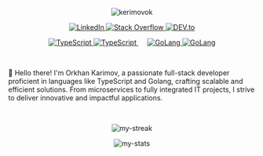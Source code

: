 
<p align="center">
  <img src="https://komarev.com/ghpvc/?username=kerimovok&label=Profile%20views&color=0e75b6&style=flat" alt="kerimovok" />
  <p align="center">
    <a href="https://linkedin.com/in/kerimovok/" target="_blank">
      <img src="https://img.shields.io/badge/LinkedIn-%230077B5.svg?&style=flat-square&logo=linkedin&logoColor=white" alt="LinkedIn">
    </a>
    <a href="https://stackoverflow.com/users/10913418/orkhan-karimov" target="_blank">
      <img src="https://img.shields.io/badge/Stack_Overflow-%23F58025.svg?&style=flat-square&logo=stackoverflow&logoColor=white" alt="Stack Overflow">
    </a>
    <a href="https://dev.to/kerimovok" target="_blank">
      <img src="https://img.shields.io/badge/DEV-%230A0A0A.svg?&style=flat-square&logo=DEV.to&logoColor=white" alt="DEV.to">
    </a>
  </p>
  <p align="center">
    <a href="#gh-dark-mode-only">
        <img alt="TypeScript" src="https://img.shields.io/badge/TypeScript-050505?style=for-the-badge&logo=typescript#gh-dark-mode-only">
    </a>
    <a href="#gh-light-mode-only">
        <img alt="TypeScript" src="https://img.shields.io/badge/TypeScript-FFFFFF?style=for-the-badge&logo=typescript#gh-light-mode-only">
    </a>
    &emsp;
    <a href="#gh-dark-mode-only">
        <img alt="GoLang" src="https://img.shields.io/badge/GoLang-050505?style=for-the-badge&logo=go#gh-dark-mode-only">
    </a>
    <a href="#gh-light-mode-only">
        <img alt="GoLang" src="https://img.shields.io/badge/GoLang-FFFFFF?style=for-the-badge&logo=go#gh-light-mode-only">
    </a>
</p>
</p>

</br>

👋 Hello there! I'm Orkhan Karimov, a passionate full-stack developer proficient in languages like TypeScript and Golang, crafting scalable and efficient solutions. From microservices to fully integrated IT projects, I strive to deliver innovative and impactful applications.

</br>

<p align="center">
  <img src="https://github-readme-streak-stats.herokuapp.com/?user=kerimovok&theme=tokyonight" align="center" alt="my-streak"/>
</p>
<p align="center">
  <img src="https://github-readme-stats.vercel.app/api/top-langs?username=kerimovok&show_icons=true&locale=en&layout=compact&theme=tokyonight" alt="my-stats" />
</p>
